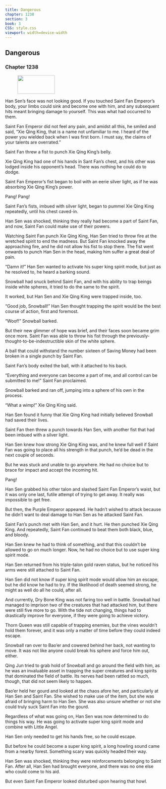 ```yaml
---
title: Dangerous
chapter: 1238
section: 3
book: 3
CSS: style.css
viewport: width=device-width
---
```


## Dangerous

### Chapter 1238

<figure>
	<img src="../Images/gem.gif" alt="" id="gem" width="120" height="60" />
</figure>

Han Sen’s face was not looking good. If you touched Saint Fan Emperor’s body, your limbs could sink and become one with him, and any subsequent hits meant bringing damage to yourself. This was what had occurred to them.

Saint Fan Emperor did not feel any pain, and amidst all this, he smiled and said, “Xie Qing King, that is a name not unfamiliar to me. I heard of the power you wielded back when I was first born. I must say, the claims of your talents are overrated.”

Saint Fan threw a fist to punch Xie Qing King’s belly.

Xie Qing King had one of his hands in Sant Fan’s chest, and his other was lodged inside his opponent’s head. There was nothing he could do to dodge.

Saint Fan Emperor’s fist began to boil with an eerie silver light, as if he was absorbing Xie Qing King’s power.

Pang! Pang!

Saint Fan’s fists, imbued with silver light, began to pummel Xie Qing King repeatedly, until his chest caved-in.

Han Sen was shocked, thinking they really had become a part of Saint Fan, and now, Saint Fan could make use of their powers.

Watching Saint Fan punch Xie Qing King, Han Sen tried to throw fire at the wretched spirit to end the madness. But Saint Fan knocked away the approaching fire, and he did not allow his fist to stop there. The fist went onwards to punch Han Sen in the head, making him suffer a great deal of pain.

“Damn it!” Han Sen wanted to activate his super king spirit mode, but just as he resolved to, he heard a barking sound.

Snowball had snuck behind Saint Fan, and with his ability to trap beings inside white spheres, it tried to do the same to the spirit.

It worked, but Han Sen and Xie Qing King were trapped inside, too.

“Good job, Snowball!” Han Sen thought trapping the spirit would be the best course of action, first and foremost.

“Woof!” Snowball barked.

But their new glimmer of hope was brief, and their faces soon became grim once more. Saint Fan was able to throw his fist through the previously-thought-to-be-indestructible skin of the white sphere.

A ball that could withstand the number sixteen of Saving Money had been broken in a single punch by Saint Fan.

Saint Fan’s body exited the ball, with it attached to his back.

“Everything and everyone can become a part of me, and all control can be submitted to me!” Saint Fan proclaimed.

Snowball barked and ran off, jumping into a sphere of his own in the process.

“What a wimp!” Xie Qing King said.

Han Sen found it funny that Xie Qing King had initially believed Snowball had saved their lives.

Saint Fan then threw a punch towards Han Sen, with another fist that had been imbued with a silver light.

Han Sen knew how strong Xie Qing King was, and he knew full well if Saint Fan was going to place all his strength in that punch, he’d be dead in the next couple of seconds.

But he was stuck and unable to go anywhere. He had no choice but to brace for impact and accept the incoming hit.

Pang!

Han Sen grabbed his other talon and slashed Saint Fan Emperor’s waist, but it was only one last, futile attempt of trying to get away. It really was impossible to get free.

But then, the Purple Emperor appeared. He hadn’t wished to attack because he didn’t want to deal damage to Han Sen as he attacked Saint Fan.

Saint Fan’s punch met with Han Sen, and it hurt. He then punched Xie Qing King. And repeatedly, Saint Fan continued to beat them both black, blue, and bloody.

Han Sen knew he had to think of something, and that this couldn’t be allowed to go on much longer. Now, he had no choice but to use super king spirit mode.

Han Sen returned from his triple-talon gold raven status, but he noticed his arms were still attached to Saint Fan.

Han Sen did not know if super king spirit mode would allow him an escape, but he did know he had to try. If the likelihood of death seemed strong, he might as well do all he could, after all.

And currently, Dry Bone King was not faring too well in battle. Snowball had managed to imprison two of the creatures that had attacked him, but there were still five more to go. With the tide not changing, things had to drastically improve for everyone, if they were going to achieve victory.

Thorn Queen was still capable of trapping enemies, but the vines wouldn’t hold them forever, and it was only a matter of time before they could indeed escape.

Snowball ran over to Bao’er and cowered behind her back, not wanting to move. It was not like anyone could break his sphere and force him out, either.

Qing Jun tried to grab hold of Snowball and go around the field with him, as he was an invaluable asset in trapping the super creatures and king spirits that dominated the field of battle. Its nerves had been rattled so much, though, that did not seem likely to happen.

Bao’er held her gourd and looked at the chaos afore her, and particularly at Han Sen and Saint Fan. She wished to make use of the item, but she was afraid of bringing harm to Han Sen. She was also unsure whether or not she could truly suck Saint Fan into the gourd.

Regardless of what was going on, Han Sen was now determined to do things his way. He was going to activate super king spirit mode and combine with Little Angel.

Han Sen only needed to get his hands free, so he could escape.

But before he could become a super king spirit, a long howling sound came from a nearby forest. Something scary was quickly headed their way.

Han Sen was shocked, thinking they were reinforcements belonging to Saint Fan. After all, Han Sen had brought everyone, and there was no one else who could come to his aid.

But even Saint Fan Emperor looked disturbed upon hearing that howl.